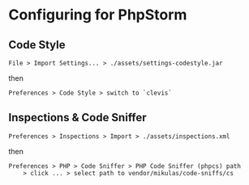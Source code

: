 Configuring for PhpStorm
========================

Code Style
----------

```
File > Import Settings... > ./assets/settings-codestyle.jar
```

then
```
Preferences > Code Style > switch to `clevis`
```

Inspections & Code Sniffer
--------------------------

```
Preferences > Inspections > Import > ./assets/inspections.xml
```

then
```
Preferences > PHP > Code Sniffer > PHP Code Sniffer (phpcs) path
	> click ... > select path to vendor/mikulas/code-sniffs/cs
```
